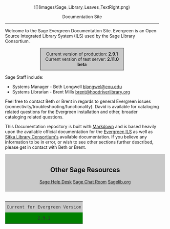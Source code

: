 <center>
![](images/Sage_Library_Leaves_TextRight.png)

Documentation Site
</center>
<hr size=2>

Welcome to the Sage Evergreen Documentation Site. Evergreen is an Open Source Integrated Library System (ILS) used by the Sage Library Consortium.

<center>
<div style="background-color: #c9c9c9; padding: 10px; width: 50%; border-style: solid; border-width: 1px">
Current version of production: <b>2.9.1</b></br>
Current version of test server: <b>2.11.0 beta</b>
</div>
</center>

Sage Staff include:

- Systems Manager - Beth Longwell <blongwel@eou.edu>
- Systems Librarian - Brent Mills <brent@hoodriverlibrary.org>

Feel free to contact Beth or Brent in regards to general Evergreen issues (connectivity/troubleshooting/functionality). David is available for cataloging related questions for the Evergreen installation and other, broader cataloging related questions.

This Documentation repository is built with [Markdown](http://daringfireball.net/projects/markdown/) and is based heavily upon the available official documentation for the [Evergreen ILS](http://docs.evergreen-ils.org/) as well as [Sitka Library Consortium's](http://docs.sitka.bclibraries.ca/Sitka/current/html/) available documentation. If you believe any information to be in error, or wish to see other sections further described, please get in contact with Beth or Brent.

<div align="center">
<div style="background-color: #c9c9c9; padding: 10px; width: 100%; border-style: solid; border-width: 0px">
<h2>Other Sage Resources</h2>
<p>
  <a class="btn btn-primary btn-md" href="http://sagelib.org/support">Sage Help Desk</a>
  <a class="btn btn-primary btn-md" href="http://sagelib.org/chat">Sage Chat Room</a>
  <a class="btn btn-primary btn-md" href="http://sagelib.org/">Sagelib.org</a>
</p>
</div>
</br>

<div align="center">
	<style type="text/css">
	.tg  {border-collapse:collapse;border-spacing:0;border-color:#ccc;border:none;}
	.tg td{font-family:"Roboto Slab", sans-serif;font-size:14px;padding:10px 5px;border-style:solid;border-width:0px;overflow:hidden;word-break:normal;border-color:#ccc;color:#333;background-color:#fff;}
	.tg th{font-family:"Roboto Slab", sans-serif;font-size:14px;font-weight:normal;padding:10px 5px;border-style:solid;border-width:0px;overflow:hidden;word-break:normal;border-color:#ccc;color:#333;background-color:#f0f0f0;}
	.tg .tg-klnp{font-weight:bold;font-family:"Roboto Slab", Monaco, monospace !important;;background-color:#008000;text-align:center}
	.tg .tg-cazm{font-family:"Roboto Slab", Monaco, monospace !important;;background-color:#c9c9c9;text-align:center}
	</style>
	<table class="tg">
	  <tr>
	    <th class="tg-cazm">Current for Evergreen Version</th>
	  </tr>
	  <tr>
	    <td class="tg-klnp">2.9.1</td>
	  </tr>
	</table>
</div>
</br>
